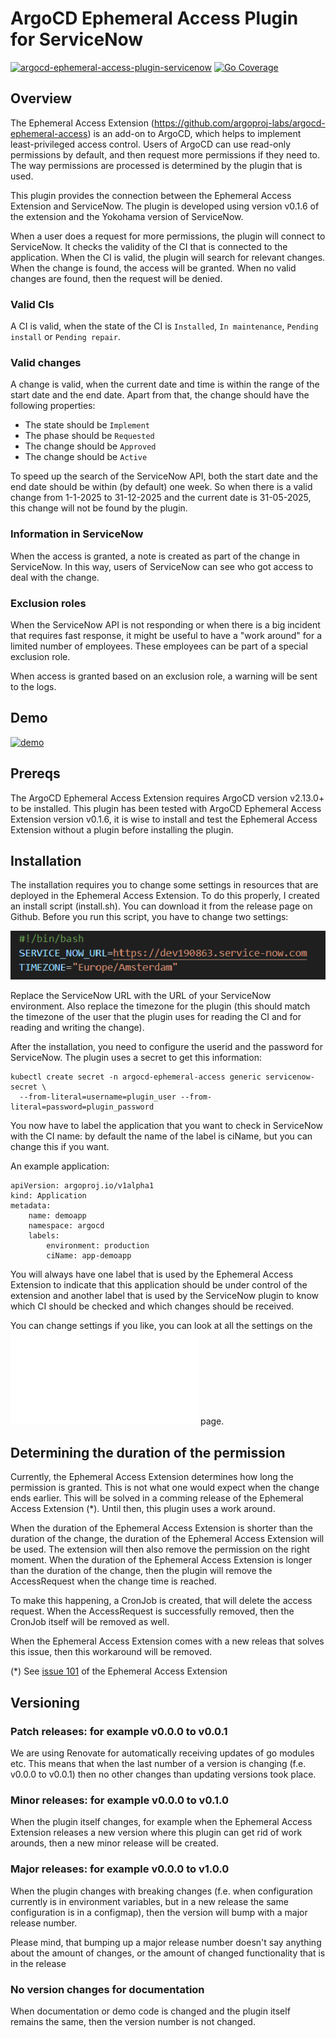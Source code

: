 # ArgoCD Ephemeral Access Plugin for ServiceNow

[![argocd-ephemeral-access-plugin-servicenow](https://github.com/FrederiqueRetsema/argocd-ephemeral-access-plugin-servicenow/actions/workflows/merge-to-main.yml/badge.svg)](https://github.com/FrederiqueRetsema/argocd-ephemeral-access-plugin-servicenow/actions/workflows/merge-to-main.yml)
[![Go Coverage](https://github.com/frederiqueretsema/argocd-ephemeral-access-plugin-servicenow/wiki/coverage.svg)](https://raw.githack.com/wiki/frederiqueretsema/argocd-ephemeral-access-plugin-servicenow/coverage.html)

## Overview

The Ephemeral Access Extension
(<https://github.com/argoproj-labs/argocd-ephemeral-access>) is an add-on to
ArgoCD, which helps to implement least-privileged access control. Users of
ArgoCD can use read-only permissions by default, and then request more
permissions if they need to. The way permissions are processed is determined
by the plugin that is used.

This plugin provides the connection between the Ephemeral Access Extension
and ServiceNow. The plugin is developed using version v0.1.6 of the extension
and the Yokohama version of ServiceNow.

When a user does a request for more permissions, the plugin will connect to
ServiceNow. It checks the validity of the CI that is connected to the
application. When the CI is valid, the plugin will search for relevant changes.
When the change is found, the access will be granted. When no valid changes are
found, then the request will be denied.

### Valid CIs

A CI is valid, when the state of the CI is `Installed`, `In maintenance`,
`Pending install` or `Pending repair`.

### Valid changes

A change is valid, when the current date and time is within the range of the
start date and the end date. Apart from that, the change should have the
following properties:

* The state should be `Implement`
* The phase should be `Requested`
* The change should be `Approved`
* The change should be `Active`

To speed up the search of the ServiceNow API, both the start date and the end
date should be within (by default) one week. So when there is a valid change
from 1-1-2025 to 31-12-2025 and the current date is 31-05-2025, this change
will not be found by the plugin.

### Information in ServiceNow

When the access is granted, a note is created as part of the change in
ServiceNow. In this way, users of ServiceNow can see who got access to deal
with the change.

### Exclusion roles

When the ServiceNow API is not responding or when there is a big incident
that requires fast response, it might be useful to have a "work around" for
a limited number of employees. These employees can be part of a special
exclusion role.

When access is granted based on an exclusion role, a warning will be sent
to the logs.

## Demo

[![demo](https://frpublic2.s3.eu-west-1.amazonaws.com/persoonlijk/ephemeral-access-extension-plugin-for-servicenow.png)](https://youtu.be/k6JqPJJJqb8)

## Prereqs

The ArgoCD Ephemeral Access Extension requires ArgoCD version v2.13.0+ to be
installed. This plugin has been tested with ArgoCD Ephemeral Access Extension
version v0.1.6, it is wise to install and test the Ephemeral Access Extension
without a plugin before installing the plugin.

## Installation

The installation requires you to change some settings in resources that are
deployed in the Ephemeral Access Extension. To do this properly, I created an
install script (install.sh). You can download it from the release page on
Github. Before you run this script, you have to change two settings:

![settings in install.sh](./images/install_sh_parameters.png)

Replace the ServiceNow URL with the URL of your ServiceNow environment. Also
replace the timezone for the plugin (this should match the timezone of the
user that the plugin uses for reading the CI and for reading and writing the
change).

After the installation, you need to configure the userid and the password for
ServiceNow. The plugin uses a secret to get this information:

```Kubectl
kubectl create secret -n argocd-ephemeral-access generic servicenow-secret \ 
  --from-literal=username=plugin_user --from-literal=password=plugin_password
```

You now have to label the application that you want to check in ServiceNow with
the CI name: by default the name of the label is ciName, but you can change
this if you want.

An example application:

```Manifest
apiVersion: argoproj.io/v1alpha1
kind: Application
metadata:
    name: demoapp
    namespace: argocd
    labels:
        environment: production
        ciName: app-demoapp
```

You will always have one label that is used by the Ephemeral Access Extension
to indicate that this application should be under control of the extension and
another label that is used by the ServiceNow plugin to know which CI should be
checked and which changes should be received.

You can change settings if you like, you can look at all the settings on the
![settings](./SETTINGS.md) page.

## Determining the duration of the permission

Currently, the Ephemeral Access Extension determines how long the permission is
granted. This is not what one would expect when the change ends earlier. This
will be solved in a comming release of the Ephemeral Access Extension (*). Until
then, this plugin uses a work around.

When the duration of the Ephemeral Access Extension is shorter than the duration
of the change, the duration of the Ephemeral Access Extension will be used. The
extension will then also remove the permission on the right moment. When the
duration of the Ephemeral Access Extension is longer than the duration of the
change, then the plugin will remove the AccessRequest when the change time is
reached.

To make this happening, a CronJob is created, that will delete the access
request. When the AccessRequest is successfully removed, then the CronJob itself
will be removed as well.

When the Ephemeral Access Extension comes with a new releas that solves this
issue, then this workaround will be removed.

(*) See
[issue 101](https://github.com/argoproj-labs/argocd-ephemeral-access/issues/101)
of the Ephemeral Access Extension

## Versioning

### Patch releases: for example v0.0.0 to v0.0.1

We are using Renovate for automatically receiving updates of go modules etc.
This means that when the last number of a version is changing (f.e.
v0.0.0 to v0.0.1) then no other changes than updating versions took place.

### Minor releases: for example v0.0.0 to v0.1.0

When the plugin itself changes, for example when the Ephemeral Access
Extension releases a new version where this plugin can get rid of work
arounds, then a new minor release will be created.

### Major releases: for example v0.0.0 to v1.0.0

When the plugin changes with breaking changes (f.e. when configuration
currently is in environment variables, but in a new release the same
configuration is in a configmap), then the version will bump with a major
release number.

Please mind, that bumping up a major release number doesn't say anything
about the amount of changes, or the amount of changed functionality that
is in the release

### No version changes for documentation

When documentation or demo code is changed and the plugin itself
remains the same, then the version number is not changed.
